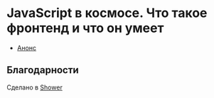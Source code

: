 # JavaScript в космосе. Что такое фронтенд и что он умеет

- [Анонс](https://vk.com/breakpoint?w=wall-48627112_14795)

## Благодарности

Сделано в [Shower](https://github.com/shower/shower)
